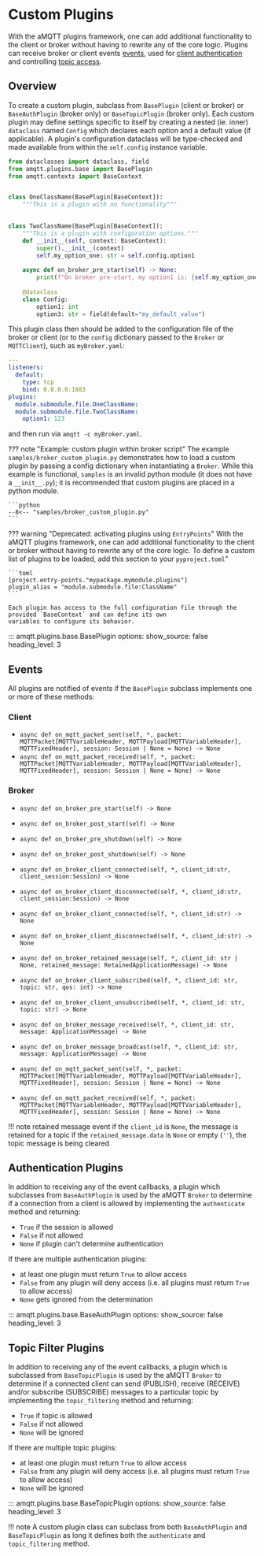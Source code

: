 # Custom Plugins

With the aMQTT plugins framework, one can add additional functionality to the client or broker without
having to rewrite any of the core logic. Plugins can receive broker or client events [events](custom_plugins.md#events),
used for [client authentication](custom_plugins.md#authentication-plugins) and controlling [topic access](custom_plugins.md#topic-filter-plugins).

## Overview

To create a custom plugin, subclass from `BasePlugin` (client or broker) or `BaseAuthPlugin` (broker only)
or `BaseTopicPlugin` (broker only).  Each custom plugin may define settings specific to itself by creating
a nested (ie. inner) `dataclass` named `Config` which declares each option and a default value (if applicable). A
plugin's configuration dataclass will be type-checked and made available from within the `self.config` instance variable.

```python
from dataclasses import dataclass, field
from amqtt.plugins.base import BasePlugin
from amqtt.contexts import BaseContext


class OneClassName(BasePlugin[BaseContext]):
    """This is a plugin with no functionality"""

    
class TwoClassName(BasePlugin[BaseContext]):
    """This is a plugin with configuration options."""
    def __init__(self, context: BaseContext):
        super().__init__(context)
        self.my_option_one: str = self.config.option1
        
    async def on_broker_pre_start(self) -> None:
        print(f"On broker pre-start, my option1 is: {self.my_option_one}")
        
    @dataclass
    class Config:
        option1: int
        option3: str = field(default="my_default_value")
```

This plugin class then should be added to the configuration file of the broker or client (or to the `config`
dictionary passed to the `Broker` or `MQTTClient`), such as `myBroker.yaml`:

```yaml
---
listeners:
  default:
    type: tcp
    bind: 0.0.0.0:1883
plugins:
  module.submodule.file.OneClassName:
  module.submodule.file.TwoClassName:
    option1: 123
```

and then run via `amqtt -c myBroker.yaml`.

??? note "Example: custom plugin within broker script"
    The example `samples/broker_custom_plugin.py` demonstrates how to load a custom plugin
    by passing a config dictionary when instantiating a `Broker`. While this example is functional,
    `samples` is an invalid python module (it does not have a `__init__.py`); it is recommended
    that custom plugins are placed in a python module.

    ```python
    --8<-- "samples/broker_custom_plugin.py"
    ```

??? warning "Deprecated: activating plugins using `EntryPoints`"
    With the aMQTT plugins framework, one can add additional functionality to the client or broker without
    having to rewrite any of the core logic. To define a custom list of plugins to be loaded, add this section
    to your `pyproject.toml`"

    ```toml
    [project.entry-points."mypackage.mymodule.plugins"]
    plugin_alias = "module.submodule.file:ClassName"
    ```

    Each plugin has access to the full configuration file through the provided `BaseContext` and can define its own
    variables to configure its behavior.

::: amqtt.plugins.base.BasePlugin
    options:
      show_source: false
      heading_level: 3


## Events


All plugins are notified of events if the `BasePlugin` subclass implements one or more of these methods:


### Client

- `async def on_mqtt_packet_sent(self, *, packet: MQTTPacket[MQTTVariableHeader, MQTTPayload[MQTTVariableHeader], MQTTFixedHeader], session: Session | None = None) -> None`
- `async def on_mqtt_packet_received(self, *, packet: MQTTPacket[MQTTVariableHeader, MQTTPayload[MQTTVariableHeader], MQTTFixedHeader], session: Session | None = None) -> None`

### Broker

- `async def on_broker_pre_start(self) -> None`
- `async def on_broker_post_start(self) -> None`
- `async def on_broker_pre_shutdown(self) -> None`
- `async def on_broker_post_shutdown(self) -> None`

- `async def on_broker_client_connected(self, *, client_id:str, client_session:Session) -> None`
- `async def on_broker_client_disconnected(self, *, client_id:str, client_session:Session) -> None`

- `async def on_broker_client_connected(self, *, client_id:str) -> None`
- `async def on_broker_client_disconnected(self, *, client_id:str) -> None`

- `async def on_broker_retained_message(self, *, client_id: str | None, retained_message: RetainedApplicationMessage) -> None`

- `async def on_broker_client_subscribed(self, *, client_id: str, topic: str, qos: int) -> None`
- `async def on_broker_client_unsubscribed(self, *, client_id: str, topic: str) -> None`

- `async def on_broker_message_received(self, *, client_id: str, message: ApplicationMessage) -> None`
- `async def on_broker_message_broadcast(self, *, client_id: str, message: ApplicationMessage) -> None`
- `async def on_mqtt_packet_sent(self, *, packet: MQTTPacket[MQTTVariableHeader, MQTTPayload[MQTTVariableHeader], MQTTFixedHeader], session: Session | None = None) -> None`
- `async def on_mqtt_packet_received(self, *, packet: MQTTPacket[MQTTVariableHeader, MQTTPayload[MQTTVariableHeader], MQTTFixedHeader], session: Session | None = None) -> None`


!!! note retained message event
    if the `client_id` is `None`, the message is retained for a topic
    if the `retained_message.data` is `None` or empty (`''`), the topic message is being cleared


## Authentication Plugins

In addition to receiving any of the event callbacks, a plugin which subclasses from `BaseAuthPlugin`
is used by the aMQTT `Broker` to determine if a connection from a client is allowed by 
implementing the `authenticate` method and returning:
- `True` if the session is allowed
- `False` if not allowed
- `None` if plugin can't determine authentication

If there are multiple authentication plugins:
- at least one plugin must return `True` to allow access
- `False` from any plugin will deny access (i.e. all plugins must return `True` to allow access)
- `None` gets ignored from the determination

::: amqtt.plugins.base.BaseAuthPlugin
    options:
      show_source: false
      heading_level: 3

## Topic Filter Plugins

In addition to receiving any of the event callbacks, a plugin which is subclassed from `BaseTopicPlugin`
is used by the aMQTT `Broker` to determine if a connected client can send (PUBLISH), receive (RECEIVE)
and/or subscribe (SUBSCRIBE) messages to a particular topic by implementing the `topic_filtering` method and returning:
- `True` if topic is allowed 
- `False` if not allowed
- `None` will be ignored

If there are multiple topic plugins:
- at least one plugin must return `True` to allow access
- `False` from any plugin will deny access (i.e. all plugins must return `True` to allow access)
- `None` will be ignored

::: amqtt.plugins.base.BaseTopicPlugin
    options:
      show_source: false
      heading_level: 3

!!! note
    A custom plugin class can subclass from both `BaseAuthPlugin` and `BaseTopicPlugin` as long it defines
    both the `authenticate` and `topic_filtering` method.
